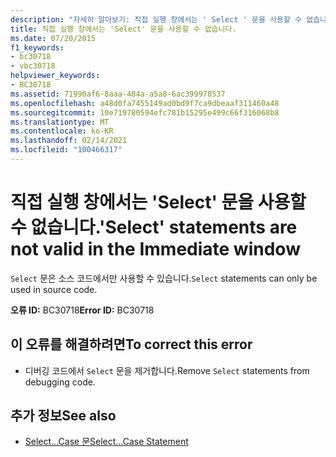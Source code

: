 ```yaml
---
description: "자세히 알아보기: 직접 실행 창에서는 ' Select ' 문을 사용할 수 없습니다."
title: 직접 실행 창에서는 'Select' 문을 사용할 수 없습니다.
ms.date: 07/20/2015
f1_keywords:
- bc30718
- vbc30718
helpviewer_keywords:
- BC30718
ms.assetid: 71990af6-8aaa-484a-a5a8-6ac399978537
ms.openlocfilehash: a48d0fa7455149ad0bd9f7ca9dbeaaf311460a48
ms.sourcegitcommit: 10e719780594efc781b15295e499c66f316068b8
ms.translationtype: MT
ms.contentlocale: ko-KR
ms.lasthandoff: 02/14/2021
ms.locfileid: "100466317"
---
```

# <a name="select-statements-are-not-valid-in-the-immediate-window"></a><span data-ttu-id="e6833-103">직접 실행 창에서는 'Select' 문을 사용할 수 없습니다.</span><span class="sxs-lookup"><span data-stu-id="e6833-103">'Select' statements are not valid in the Immediate window</span></span>

<span data-ttu-id="e6833-104">`Select` 문은 소스 코드에서만 사용할 수 있습니다.</span><span class="sxs-lookup"><span data-stu-id="e6833-104">`Select` statements can only be used in source code.</span></span>  
  
 <span data-ttu-id="e6833-105">**오류 ID:** BC30718</span><span class="sxs-lookup"><span data-stu-id="e6833-105">**Error ID:** BC30718</span></span>  
  
## <a name="to-correct-this-error"></a><span data-ttu-id="e6833-106">이 오류를 해결하려면</span><span class="sxs-lookup"><span data-stu-id="e6833-106">To correct this error</span></span>  
  
- <span data-ttu-id="e6833-107">디버깅 코드에서 `Select` 문을 제거합니다.</span><span class="sxs-lookup"><span data-stu-id="e6833-107">Remove `Select` statements from debugging code.</span></span>  
  
## <a name="see-also"></a><span data-ttu-id="e6833-108">추가 정보</span><span class="sxs-lookup"><span data-stu-id="e6833-108">See also</span></span>

- [<span data-ttu-id="e6833-109">Select...Case 문</span><span class="sxs-lookup"><span data-stu-id="e6833-109">Select...Case Statement</span></span>](../language-reference/statements/select-case-statement.md)
